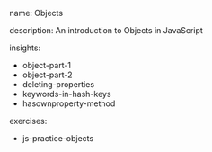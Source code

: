 name: Objects

description: An introduction to Objects in JavaScript

insights:
  - object-part-1
  - object-part-2
  - deleting-properties
  - keywords-in-hash-keys
  - hasownproperty-method


exercises:
  - js-practice-objects
